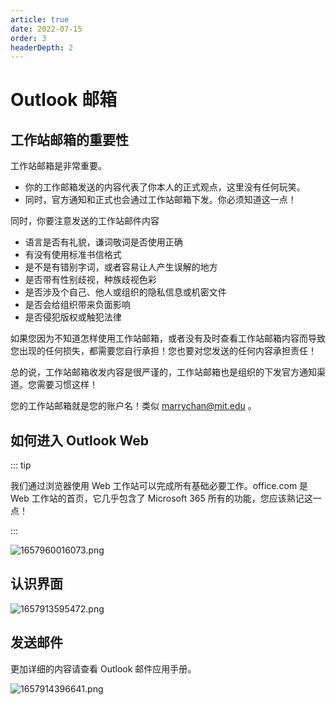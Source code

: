 ```yaml
---
article: true
date: 2022-07-15
order: 3
headerDepth: 2
---
```


# Outlook 邮箱

## 工作站邮箱的重要性

工作站邮箱是非常重要。

- 你的工作邮箱发送的内容代表了你本人的正式观点，这里没有任何玩笑。
- 同时，官方通知和正式也会通过工作站邮箱下发。你必须知道这一点！

同时，你要注意发送的工作站邮件内容

- 语言是否有礼貌，谦词敬词是否使用正确
- 有没有使用标准书信格式
- 是不是有错别字词，或者容易让人产生误解的地方
- 是否带有性别歧视，种族歧视色彩
- 是否涉及个自己、他人或组织的隐私信息或机密文件
- 是否会给组织带来负面影响
- 是否侵犯版权或触犯法律

如果您因为不知道怎样使用工作站邮箱，或者没有及时查看工作站邮箱内容而导致您出现的任何损失，都需要您自行承担！您也要对您发送的任何内容承担责任！

总的说，工作站邮箱收发内容是很严谨的，工作站邮箱也是组织的下发官方通知渠道。您需要习惯这样！

您的工作站邮箱就是您的账户名！类似 marrychan@mit.edu 。

## 如何进入 Outlook Web

::: tip

我们通过浏览器使用 Web 工作站可以完成所有基础必要工作。office.com 是 Web 工作站的首页，它几乎包含了 Microsoft 365 所有的功能，您应该熟记这一点！

:::

![1657960016073.png](https://static-file.asi.ac.cn/2022/07/16/0298d1f101f71.png)

## 认识界面

![1657913595472.png](https://static-file.asi.ac.cn/2022/07/16/209c78e0d225e.png)

## 发送邮件

更加详细的内容请查看 Outlook 邮件应用手册。

![1657914396641.png](https://static-file.asi.ac.cn/2022/07/16/c71e825db8d49.png)
